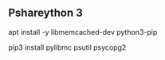 Pshareython 3
--------

apt install -y libmemcached-dev python3-pip

pip3 install pylibmc psutil psycopg2
